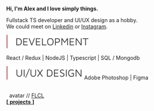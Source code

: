 **Hi, I'm Alex and I love simply things.**  

Fullstack TS developer and UI/UX design as a hobby.  
We could meet on [Linkedin][Linkedin] or [Instagram][Instagram].  

<img src = "https://raw.githubusercontent.com/hadabr/hadabr/master/assets/development.svg"/>  

React /
Redux |
NodeJS |
Typescript |
SQL /
Mongodb
  
<img src = "https://raw.githubusercontent.com/hadabr/hadabr/master/assets/ui.svg"/>  
Adobe Photoshop |
Figma

&nbsp; &nbsp; &nbsp; &nbsp; &nbsp; &nbsp; &nbsp; &nbsp; &nbsp; &nbsp; &nbsp; &nbsp; &nbsp; &nbsp; &nbsp; &nbsp; &nbsp; &nbsp; &nbsp; &nbsp; &nbsp; &nbsp; &nbsp; &nbsp; &nbsp; &nbsp; &nbsp; &nbsp; &nbsp; &nbsp; &nbsp; &nbsp; &nbsp; &nbsp; &nbsp; &nbsp; &nbsp; &nbsp; &nbsp; &nbsp; &nbsp; &nbsp; &nbsp; &nbsp; 
&nbsp; &nbsp; &nbsp; &nbsp; &nbsp; &nbsp; &nbsp; &nbsp; &nbsp; &nbsp; &nbsp; &nbsp; &nbsp; &nbsp; &nbsp; &nbsp; &nbsp; &nbsp; &nbsp; &nbsp; &nbsp;
avatar // [FLCL]  
[**[** **projects** **]**][releases]  

   [linkedin]: <https://www.linkedin.com/in/alex-dovghii/>
   [instagram]: <https://www.instagram.com/pockethabr>
   [utils-list]: <https://github.com/hadabr/utils-list>
   [releases]: <https://github.com/hadabr/releases>
   [FLCL]:<https://en.wikipedia.org/wiki/FLCL>
